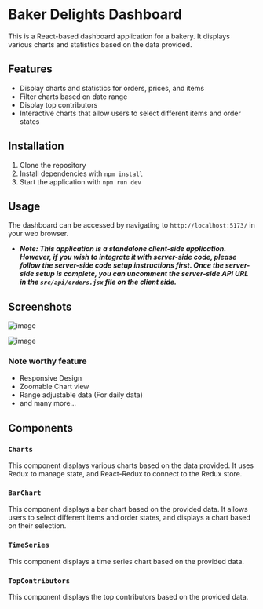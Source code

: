 # Baker Delights Dashboard

This is a React-based dashboard application for a bakery. It displays various charts and statistics based on the data provided.

## Features

- Display charts and statistics for orders, prices, and items
- Filter charts based on date range
- Display top contributors
- Interactive charts that allow users to select different items and order states

## Installation

1. Clone the repository
2. Install dependencies with `npm install`
3. Start the application with `npm run dev`

## Usage

The dashboard can be accessed by navigating to `http://localhost:5173/` in your web browser.
- <b><i>Note: This application is a standalone client-side application. However, if you wish to integrate it with server-side code, please follow the server-side code setup instructions first. Once the server-side setup is complete, you can uncomment the server-side API URL in the `src/api/orders.jsx` file on the client side.</i></b>

## Screenshots

![image](https://github.com/RohithVY/bakery-dashboard/assets/110025038/1642082e-3a8c-4f70-941c-59033c2ae8ac)

![image](https://github.com/RohithVY/bakery-dashboard/assets/110025038/d0290a22-fe3a-4574-a46e-3a3ef093aa09)

### Note worthy feature
- Responsive Design
- Zoomable Chart view
- Range adjustable data (For daily data)
- and many more...
  
## Components

### `Charts`

This component displays various charts based on the data provided. It uses Redux to manage state, and React-Redux to connect to the Redux store.

### `BarChart`

This component displays a bar chart based on the provided data. It allows users to select different items and order states, and displays a chart based on their selection.

### `TimeSeries`

This component displays a time series chart based on the provided data.

### `TopContributors`

This component displays the top contributors based on the provided data.


